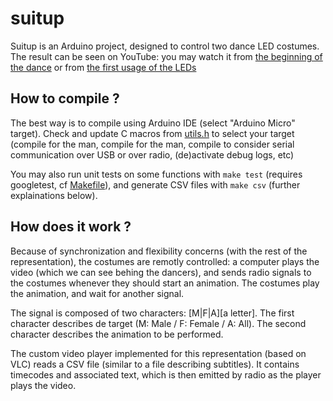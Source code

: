 # suitup
Suitup is an Arduino project, designed to control two dance LED costumes.  
The result can be seen on YouTube: you may watch it from [the beginning of the dance](https://youtu.be/k2F2FrwSzXY?t=17m3s) or from [the first usage of the LEDs](https://youtu.be/k2F2FrwSzXY?t=18m17s)

## How to compile ?
The best way is to compile using Arduino IDE (select "Arduino Micro" target). Check and update C macros from [utils.h](https://github.com/matthieudelaro/suitup/blob/master/main/utils.h#L4-L14) to select your target (compile for the man, compile for the man, compile to consider serial communication over USB or over radio, (de)activate debug logs, etc)

You may also run unit tests on some functions with `make test` (requires googletest, cf [Makefile](https://github.com/matthieudelaro/suitup/blob/master/main/Makefile)), and generate CSV files with `make csv` (further explainations below).

## How does it work ?
Because of synchronization and flexibility concerns (with the rest of the representation), the costumes are remotly controlled: a computer plays the video (which we can see behing the dancers), and sends radio signals to the costumes whenever they should start an animation. The costumes play the animation, and wait for another signal.

The signal is composed of two characters: [M|F|A][a letter]. The first character describes de target (M: Male / F: Female / A: All). The second character describes the animation to be performed.

The custom video player implemented for this representation (based on VLC) reads a CSV file (similar to a file describing subtitles). It contains timecodes and associated text, which is then emitted by radio as the player plays the video.


